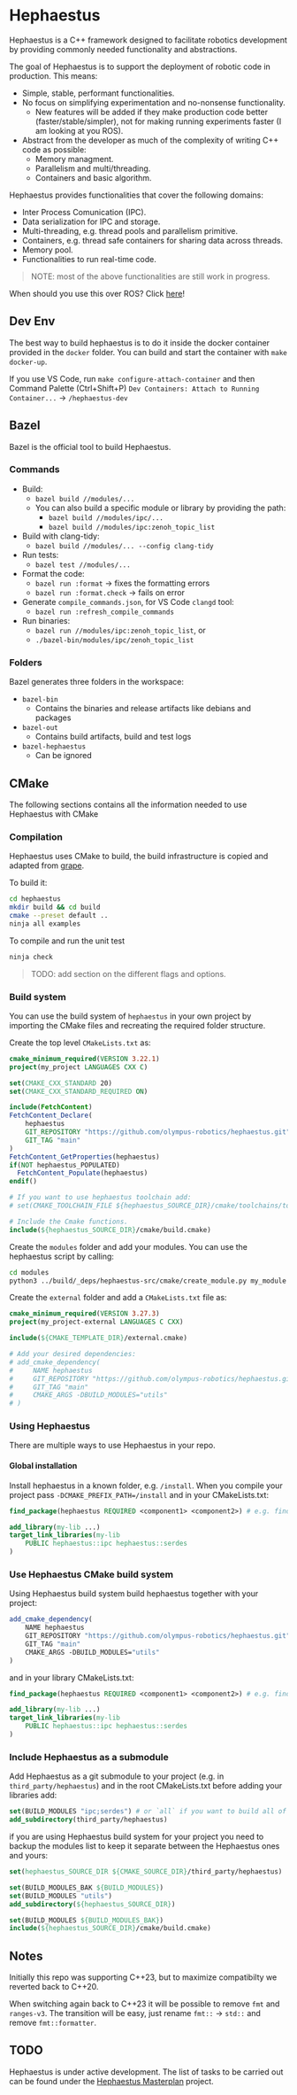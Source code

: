 # Hephaestus

Hephaestus is a C++ framework designed to facilitate robotics development by providing commonly needed functionality and abstractions.

The goal of Hephaestus is to support the deployment of robotic code in production. This means:
* Simple, stable, performant functionalities.
* No focus on simplifying experimentation and no-nonsense functionality.
    * New features will be added if they make production code better (faster/stable/simpler), not for making running experiments faster (I am looking at you ROS).
* Abstract from the developer as much of the complexity of writing C++ code as possible:
    * Memory managment.
    * Parallelism and multi/threading.
    * Containers and basic algorithm.

Hephaestus provides functionalities that cover the following domains:
* Inter Process Comunication (IPC).
* Data serialization for IPC and storage.
* Multi-threading, e.g. thread pools and parallelism primitive.
* Containers, e.g. thread safe containers for sharing data across threads.
* Memory pool.
* Functionalities to run real-time code.

> NOTE: most of the above functionalities are still work in progress.

When should you use this over ROS? Click [here](doc/comparison_to_ros.md)!

## Dev Env
The best way to build hephaestus is to do it inside the docker container provided in the `docker` folder. You can build and start the container with `make docker-up`.

If you use VS Code, run `make configure-attach-container` and then Command Palette (Ctrl+Shift+P) `Dev Containers: Attach to Running Container...` -> `/hephaestus-dev`

## Bazel
Bazel is the official tool to build Hephaestus.

### Commands
* Build:
  * `bazel build //modules/...`
  * You can also build a specific module or library by providing the path:
    * `bazel build //modules/ipc/...`
    * `bazel build //modules/ipc:zenoh_topic_list`
* Build with clang-tidy:
  * `bazel build //modules/... --config clang-tidy`
* Run tests:
  * `bazel test //modules/...`
* Format the code:
  * `bazel run :format` -> fixes the formatting errors
  * `bazel run :format.check` -> fails on error
* Generate `compile_commands.json`, for VS Code `clangd` tool:
  * `bazel run :refresh_compile_commands`
* Run binaries:
  * `bazel run //modules/ipc:zenoh_topic_list`, or
  * `./bazel-bin/modules/ipc/zenoh_topic_list`

### Folders
Bazel generates three folders in the workspace:
* `bazel-bin`
  * Contains the binaries and release artifacts like debians and packages
* `bazel-out`
  * Contains build artifacts, build and test logs
* `bazel-hephaestus`
  * Can be ignored


## CMake
The following sections contains all the information needed to use Hephaestus with CMake

### Compilation

Hephaestus uses CMake to build, the build infrastructure is copied and adapted from [grape](https://github.com/cvilas/grape).

To build it:
```bash
cd hephaestus
mkdir build && cd build
cmake --preset default ..
ninja all examples
```

To compile and run the unit test
```bash
ninja check
```

> TODO: add section on the different flags and options.

### Build system
You can use the build system of `hephaestus` in your own project by importing the CMake files and recreating the required folder structure.

Create the top level `CMakeLists.txt` as:
```cmake
cmake_minimum_required(VERSION 3.22.1)
project(my_project LANGUAGES CXX C)

set(CMAKE_CXX_STANDARD 20)
set(CMAKE_CXX_STANDARD_REQUIRED ON)

include(FetchContent)
FetchContent_Declare(
    hephaestus
    GIT_REPOSITORY "https://github.com/olympus-robotics/hephaestus.git"
    GIT_TAG "main"
)
FetchContent_GetProperties(hephaestus)
if(NOT hephaestus_POPULATED)
  FetchContent_Populate(hephaestus)
endif()

# If you want to use hephaestus toolchain add:
# set(CMAKE_TOOLCHAIN_FILE ${hephaestus_SOURCE_DIR}/cmake/toolchains/toolchain_clang.cmake)

# Include the Cmake functions.
include(${hephaestus_SOURCE_DIR}/cmake/build.cmake)
```

Create the `modules` folder and add your modules. You can use the hephaestus script by calling:
```bash
cd modules
python3 ../build/_deps/hephaestus-src/cmake/create_module.py my_module
```

Create the `external` folder and add a `CMakeLists.txt` file as:
```cmake
cmake_minimum_required(VERSION 3.27.3)
project(my_project-external LANGUAGES C CXX)

include(${CMAKE_TEMPLATE_DIR}/external.cmake)

# Add your desired dependencies:
# add_cmake_dependency(
#     NAME hephaestus
#     GIT_REPOSITORY "https://github.com/olympus-robotics/hephaestus.git"
#     GIT_TAG "main"
#     CMAKE_ARGS -DBUILD_MODULES="utils"
# )
```

### Using Hephaestus
There are multiple ways to use Hephaestus in your repo.

#### Global installation
Install hephaestus in a known folder, e.g. `/install`. When you compile your project pass `-DCMAKE_PREFIX_PATH=/install` and in your CMakeLists.txt:

```cmake
find_package(hephaestus REQUIRED <component1> <component2>) # e.g. find_package(hephaestus REQUIRED ipc serdes)

add_library(my-lib ...)
target_link_libraries(my-lib
    PUBLIC hephaestus::ipc hephaestus::serdes
)
```

### Use Hephaestus CMake build system
Using Hephaestus build system build hephaestus together with your project:

```cmake
add_cmake_dependency(
    NAME hephaestus
    GIT_REPOSITORY "https://github.com/olympus-robotics/hephaestus.git"
    GIT_TAG "main"
    CMAKE_ARGS -DBUILD_MODULES="utils"
)
```

and in your library CMakeLists.txt:
```cmake
find_package(hephaestus REQUIRED <component1> <component2>) # e.g. find_package(hephaestus REQUIRED ipc serdes)

add_library(my-lib ...)
target_link_libraries(my-lib
    PUBLIC hephaestus::ipc hephaestus::serdes
)
```

### Include Hephaestus as a submodule
Add Hephaestus as a git submodule to your project (e.g. in `third_party/hephaestus`) and in the root CMakeLists.txt before adding your libraries add:

```cmake
set(BUILD_MODULES "ipc;serdes") # or `all` if you want to build all of it.
add_subdirectory(third_party/hephaestus)
```

if you are using Hephaestus build system for your project you need to backup the modules list to keep it separate between the Hephaestus ones and yours:


```cmake
set(hephaestus_SOURCE_DIR ${CMAKE_SOURCE_DIR}/third_party/hephaestus)

set(BUILD_MODULES_BAK ${BUILD_MODULES})
set(BUILD_MODULES "utils")
add_subdirectory(${hephaestus_SOURCE_DIR})

set(BUILD_MODULES ${BUILD_MODULES_BAK})
include(${hephaestus_SOURCE_DIR}/cmake/build.cmake)
```

## Notes

Initially this repo was supporting C++23, but to maximize compatibilty we reverted back to C++20.

When switching again back to C++23 it will be possible to remove `fmt` and `ranges-v3`. The transition will be easy, just rename `fmt::` -> `std::` and remove `fmt::formatter`.

## TODO
Hephaestus is under active development. The list of tasks to be carried out can be found under the [Hephaestus Masterplan](https://github.com/orgs/olympus-robotics/projects/2) project.
